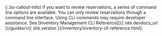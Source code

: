 {:.bs-callout-info}
If you want to review reservations, a series of command line options are available. You can only review reservations through a command line interface. Using CLI commands may require developer assistance. See [Inventory Management CLI Reference][{{ site.devdocs_url }}/guides/v{{ site.version }}/inventory/inventory-cli-reference.html].
